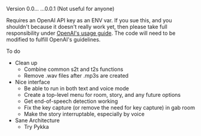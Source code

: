 Version 0.0... ...0.0.1 (Not useful for anyone)

Requires an OpenAI API key as an ENV var. If you sue this, and you shouldn't because it doesn't really work yet, then please take full responsibility under [OpenAI's usage guide](https://beta.openai.com/docs/going-live). The code will need to be modified to fulfill OpenAI's guidelines.

To do
- Clean up
  - Combine common s2t and t2s functions
  - Remove .wav files after .mp3s are created
- Nice interface
  - Be able to run in both text and voice mode
  - Create a top-level menu for room, story, and any future options
  - Get end-of-speech detection working
  - Fix the key capture (or remove the need for key capture) in gab room
  - Make the story interruptable, especially by voice
- Sane Architecture
  - Try Pykka
